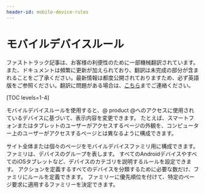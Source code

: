 ```yaml
---
header-id: mobile-device-rules
---
```


# モバイルデバイスルール

<p class="alert alert-info"><span class="wysiwyg-color-blue120">ファストトラック記事は、お客様の利便性のために一部機械翻訳されています。また、ドキュメントは頻繁に更新が加えられており、翻訳は未完成の部分が含まれることをご了承ください。最新情報は都度公開されておりますため、必ず英語版をご参照ください。翻訳に問題がある場合は、<a href="mailto:support-content-jp@liferay.com">こちら</a>までご連絡ください。</span></p>

[TOC levels=1-4]

モバイルデバイスルールを使用すると、@ product @へのアクセスに使用されているデバイスに基づいて、表示内容を変更できます。 たとえば、スマートフォンまたはタブレットのユーザーがアクセスするページの外観を、コンピューター上のユーザーがアクセスするページとは異なるように構成できます。

サイト全体または個々のページをモバイルデバイスファミリ用に構成できます。 ファミリは、デバイスのグループを表します。 すべてのAndroidデバイスやすべてのiOSタブレットなど、デバイスのカテゴリを説明するルールを設定できます。 アクションを定義するすべてのデバイスを分類するために必要な数だけ、ファミリにルールを定義できます。 ファミリーに優先順位を付けて、特定のページ要求に適用するファミリーを決定できます。

